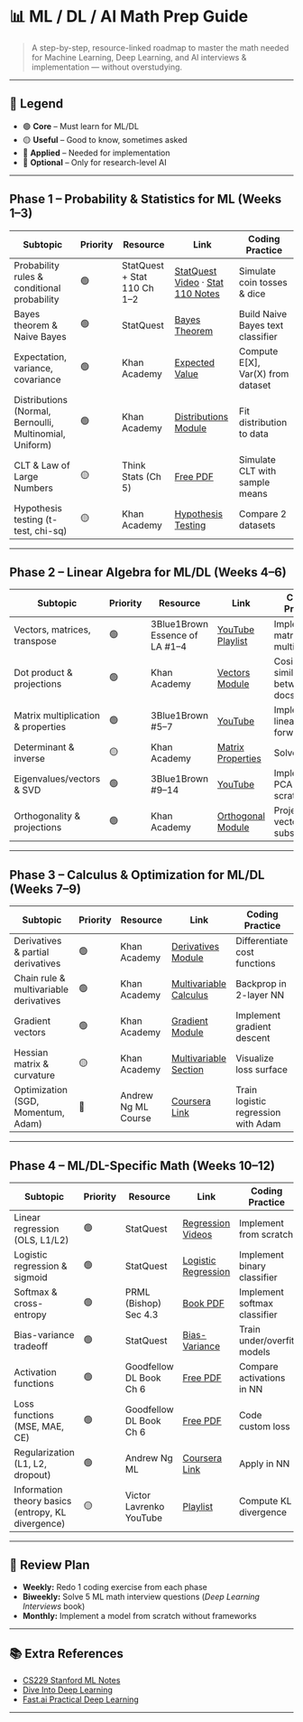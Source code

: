 # 📊 ML / DL / AI Math Prep Guide
> A step-by-step, resource-linked roadmap to master the math needed for Machine Learning, Deep Learning, and AI interviews & implementation — without overstudying.

---

## 📍 Legend
- 🟢 **Core** – Must learn for ML/DL
- 🟡 **Useful** – Good to know, sometimes asked
- 🔵 **Applied** – Needed for implementation
- 🔴 **Optional** – Only for research-level AI

---

## **Phase 1 – Probability & Statistics for ML (Weeks 1–3)**

| Subtopic | Priority | Resource | Link | Coding Practice |
|----------|----------|----------|------|-----------------|
| Probability rules & conditional probability | 🟢 | StatQuest + Stat 110 Ch 1–2 | [StatQuest Video](https://youtu.be/UZGgVxRt0f4) · [Stat 110 Notes](https://projects.iq.harvard.edu/stat110/home) | Simulate coin tosses & dice |
| Bayes theorem & Naive Bayes | 🟢 | StatQuest | [Bayes Theorem](https://youtu.be/HZGCoVF3YvM) | Build Naive Bayes text classifier |
| Expectation, variance, covariance | 🟢 | Khan Academy | [Expected Value](https://www.khanacademy.org/math/statistics-probability/probability-library) | Compute E[X], Var(X) from dataset |
| Distributions (Normal, Bernoulli, Multinomial, Uniform) | 🟢 | Khan Academy | [Distributions Module](https://www.khanacademy.org/math/statistics-probability/modeling-distributions-of-data) | Fit distribution to data |
| CLT & Law of Large Numbers | 🟡 | Think Stats (Ch 5) | [Free PDF](https://greenteapress.com/wp/think-stats-2e/) | Simulate CLT with sample means |
| Hypothesis testing (t-test, chi-sq) | 🟡 | Khan Academy | [Hypothesis Testing](https://www.khanacademy.org/math/statistics-probability/significance-tests) | Compare 2 datasets |

---

## **Phase 2 – Linear Algebra for ML/DL (Weeks 4–6)**

| Subtopic | Priority | Resource | Link | Coding Practice |
|----------|----------|----------|------|-----------------|
| Vectors, matrices, transpose | 🟢 | 3Blue1Brown Essence of LA #1–4 | [YouTube Playlist](https://www.3blue1brown.com/topics/linear-algebra) | Implement matrix multiplication |
| Dot product & projections | 🟢 | Khan Academy | [Vectors Module](https://www.khanacademy.org/math/linear-algebra) | Cosine similarity between docs |
| Matrix multiplication & properties | 🟢 | 3Blue1Brown #5–7 | [YouTube](https://youtu.be/XkY2DOUCWMU) | Implement linear layer forward pass |
| Determinant & inverse | 🟡 | Khan Academy | [Matrix Properties](https://www.khanacademy.org/math/linear-algebra/matrix-transformations) | Solve Ax = b |
| Eigenvalues/vectors & SVD | 🟢 | 3Blue1Brown #9–14 | [YouTube](https://youtu.be/PFDu9oVAE-g) | Implement PCA from scratch |
| Orthogonality & projections | 🟢 | Khan Academy | [Orthogonal Module](https://www.khanacademy.org/math/linear-algebra/alternate-bases) | Project vector onto subspace |

---

## **Phase 3 – Calculus & Optimization for ML/DL (Weeks 7–9)**

| Subtopic | Priority | Resource | Link | Coding Practice |
|----------|----------|----------|------|-----------------|
| Derivatives & partial derivatives | 🟢 | Khan Academy | [Derivatives Module](https://www.khanacademy.org/math/calculus-1) | Differentiate cost functions |
| Chain rule & multivariable derivatives | 🟢 | Khan Academy | [Multivariable Calculus](https://www.khanacademy.org/math/multivariable-calculus) | Backprop in 2-layer NN |
| Gradient vectors | 🟢 | Khan Academy | [Gradient Module](https://www.khanacademy.org/math/multivariable-calculus/multivariable-derivatives) | Implement gradient descent |
| Hessian matrix & curvature | 🟡 | Khan Academy | [Multivariable Section](https://www.khanacademy.org/math/multivariable-calculus) | Visualize loss surface |
| Optimization (SGD, Momentum, Adam) | 🔵 | Andrew Ng ML Course | [Coursera Link](https://www.coursera.org/learn/machine-learning) | Train logistic regression with Adam |

---

## **Phase 4 – ML/DL-Specific Math (Weeks 10–12)**

| Subtopic | Priority | Resource | Link | Coding Practice |
|----------|----------|----------|------|-----------------|
| Linear regression (OLS, L1/L2) | 🟢 | StatQuest | [Regression Videos](https://youtube.com/playlist?list=PLblh5JKOoLUICTaGLRoHQDuF_7q2GfuJF) | Implement from scratch |
| Logistic regression & sigmoid | 🟢 | StatQuest | [Logistic Regression](https://youtu.be/yIYKR4sgzI8) | Implement binary classifier |
| Softmax & cross-entropy | 🟢 | PRML (Bishop) Sec 4.3 | [Book PDF](https://www.microsoft.com/en-us/research/people/cmbishop/prml-book/) | Implement softmax classifier |
| Bias-variance tradeoff | 🟢 | StatQuest | [Bias-Variance](https://youtu.be/EuBBz3bI-aA) | Train under/overfit models |
| Activation functions | 🟢 | Goodfellow DL Book Ch 6 | [Free PDF](https://www.deeplearningbook.org/) | Compare activations in NN |
| Loss functions (MSE, MAE, CE) | 🟢 | Goodfellow DL Book Ch 6 | [Free PDF](https://www.deeplearningbook.org/) | Code custom loss |
| Regularization (L1, L2, dropout) | 🟢 | Andrew Ng ML | [Coursera Link](https://www.coursera.org/learn/machine-learning) | Apply in NN |
| Information theory basics (entropy, KL divergence) | 🟡 | Victor Lavrenko YouTube | [Playlist](https://youtube.com/playlist?list=PLBv09BD7ez_6k3cPO2pF0u2TIGU9k_F8k) | Compute KL divergence |

---

## 🔄 Review Plan
- **Weekly:** Redo 1 coding exercise from each phase  
- **Biweekly:** Solve 5 ML math interview questions (*Deep Learning Interviews* book)  
- **Monthly:** Implement a model from scratch without frameworks  

---

## 📚 Extra References
- [CS229 Stanford ML Notes](https://cs229.stanford.edu/)  
- [Dive Into Deep Learning](https://d2l.ai/)  
- [Fast.ai Practical Deep Learning](https://course.fast.ai/)  

---
